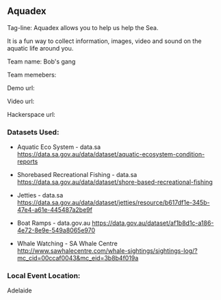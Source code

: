 ## Aquadex

Tag-line: Aquadex allows you to help us help the Sea.

It is a fun way to collect information, images, video and sound on the aquatic life around you. 



Team name: Bob's gang

Team memebers: 

Demo url: 

Video url: 

Hackerspace url: 

### Datasets Used: 

* Aquatic Eco System - data.sa
https://data.sa.gov.au/data/dataset/aquatic-ecosystem-condition-reports

* Shorebased Recreational Fishing - data.sa
https://data.sa.gov.au/data/dataset/shore-based-recreational-fishing

* Jetties - data.sa
https://data.sa.gov.au/data/dataset/jetties/resource/b617df1e-345b-47e4-a61e-445487a2be9f

* Boat Ramps - data.gov.au
https://data.gov.au/dataset/af1b8d1c-a186-4e72-8e9e-549a8065e970

* Whale Watching - SA Whale Centre
http://www.sawhalecentre.com/whale-sightings/sightings-log/?mc_cid=00ccaf0043&mc_eid=3b8b4f019a

### Local Event Location:
Adelaide